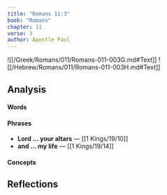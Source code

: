 ```yaml
---
title: "Romans 11:3"
book: "Romans"
chapter: 11
verse: 3
author: Apostle Paul
---
```

![[/Greek/Romans/011/Romans-011-003G.md#Text]]
![[/Hebrew/Romans/011/Romans-011-003H.md#Text]]

## Analysis

#### Words

#### Phrases
- **Lord ... your altars** — [[1 Kings/19/10]]
- **and ... my life** — [[1 Kings/19/14]]

#### Concepts

## Reflections
